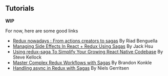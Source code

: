 ## Tutorials

**WIP**

For now, here are some good links

- [Redux nowadays : From actions creators to sagas](http://riadbenguella.com/from-actions-creators-to-sagas-redux-upgraded/)
By Riad Benguella
- [Managing Side Effects In React + Redux Using Sagas](http://jaysoo.ca/2016/01/03/managing-processes-in-redux-using-sagas/)
By Jack Hsu
- [Using redux-saga To Simplify Your Growing React Native Codebase](https://medium.com/infinite-red/using-redux-saga-to-simplify-your-growing-react-native-codebase-2b8036f650de#.7wl4wr1tk)
By Steve Kellock
- [Master Complex Redux Workflows with Sagas](http://konkle.us/master-complex-redux-workflows-with-sagas/)
By Brandon Konkle
- [Handling async in Redux with Sagas](http://wecodetheweb.com/2016/01/23/handling-async-in-redux-with-sagas/)
By Niels Gerritsen
